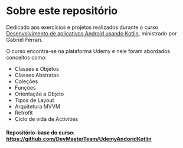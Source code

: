 # Sobre este repositório

Dedicado aos exercícios e projetos realizados durante o curso [Desenvolvimento de aplicativos Android usando Kotlin](https://www.udemy.com/course/curso-desenvolvedor-kotlin/), ministrado por Gabriel Ferrari.

O curso encontra-se na plataforma Udemy e nele foram abordados conceitos como: 

- Classes e Objetos
- Classes Abstratas
- Coleções
- Funções
- Orientação a Objeto
- Tipos de Layout
- Arquitetura MVVM
- Retrofit
- Ciclo de vida de Activities

#### Repositório-base do curso: https://github.com/DevMasterTeam/UdemyAndoridKotlin
